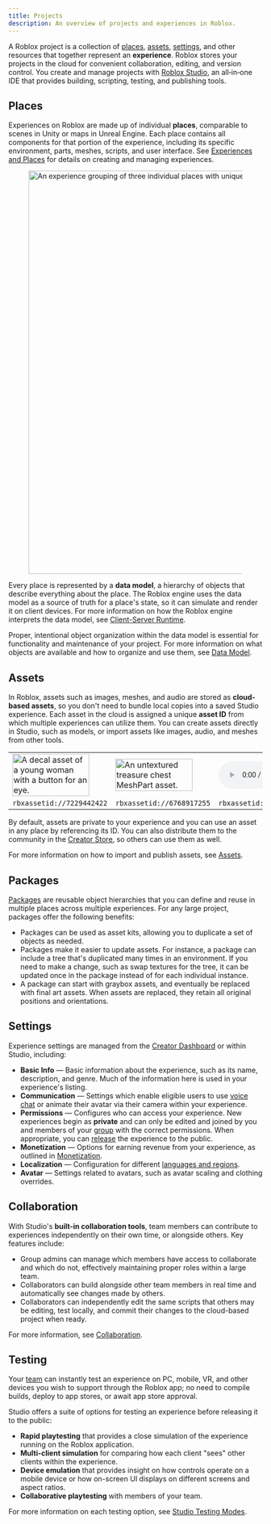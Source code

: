 ```yaml
---
title: Projects
description: An overview of projects and experiences in Roblox.
---
```


A Roblox project is a collection of [places](#places), [assets](#assets), [settings](#settings), and other resources that together represent an **experience**. Roblox stores your projects in the cloud for convenient collaboration, editing, and version control. You create and manage projects with [Roblox Studio](../studio/index.md), an all‑in‑one IDE that provides building, scripting, testing, and publishing tools.

## Places

Experiences on Roblox are made up of individual **places**, comparable to scenes in Unity or maps in Unreal Engine. Each place contains all components for that portion of the experience, including its specific environment, parts, meshes, scripts, and user interface. See [Experiences and Places](../production/publishing/publishing-experiences-and-places.md) for details on creating and managing experiences.

<figure>
<img src="../assets/publishing/experiences-places-assets/Experience-Hierarchy.png" alt="An experience grouping of three individual places with unique environments." width="800" />
</figure>

Every place is represented by a **data model**, a hierarchy of objects that describe everything about the place. The Roblox engine uses the data model as a source of truth for a place's state, so it can simulate and render it on client devices. For more information on how the Roblox engine interprets the data model, see [Client-Server Runtime](../projects/client-server.md).

Proper, intentional object organization within the data model is essential for
functionality and maintenance of your project. For more information on what
objects are available and how to organize and use them, see
[Data Model](../projects/data-model.md).

## Assets

In Roblox, assets such as images, meshes, and audio are stored as **cloud-based assets**, so you don't need to bundle local copies into a saved Studio experience. Each asset in the cloud is assigned a unique **asset&nbsp;ID** from which multiple experiences can utilize them. You can create assets directly in Studio, such as models, or import assets like images, audio, and meshes from other tools.

<table>
  <tbody>
    <tr>
      <td><img src="../assets/modeling/textures-decals/Texture-Example-Grafitti04.png" alt="A decal asset of a young woman with a button for an eye." width="90%" /></td>
      <td><img src="../assets/modeling/meshes/Base-Mesh-In-Marketplace.png" alt="An untextured treasure chest MeshPart asset." width="90%" /></td>
      <td><audio controls><source src="../assets/studio/general/Boom-Impact.mp3" type="audio/mpeg"></source></audio></td>
    </tr>
    <tr>
			<td><code>rbxassetid://7229442422</code></td>
			<td><code>rbxassetid://6768917255</code></td>
			<td><code>rbxassetid://9125402735</code></td>
    </tr>
  </tbody>
</table>

By default, assets are private to your experience and you can use an asset in any place by referencing its ID. You can also distribute them to the community in the [Creator Store](https://create.roblox.com/store/), so others can use them as well.

For more information on how to import and publish assets, see [Assets](../projects/assets/index.md).

## Packages

[Packages](../projects/assets/packages.md) are reusable object hierarchies that you can define and reuse in multiple places across multiple experiences. For any large project, packages offer the following benefits:

- Packages can be used as asset kits, allowing you to duplicate a set of objects as needed.
- Packages make it easier to update assets. For instance, a package can include a tree that's duplicated many times in an environment. If you need to make a change, such as swap textures for the tree, it can be updated once in the package instead of for each individual instance.
- A package can start with graybox assets, and eventually be replaced with final art assets. When assets are replaced, they retain all original positions and orientations.

## Settings

Experience settings are managed from the [Creator Dashboard](https://create.roblox.com/dashboard/creations) or within Studio, including:

- **Basic Info** &mdash; Basic information about the experience, such as its name, description, and genre. Much of the information here is used in your experience's listing.
- **Communication** &mdash; Settings which enable eligible users to use [voice chat](../chat/voice-chat.md) or animate their avatar via their camera within your experience.
- **Permissions** &mdash; Configures who can access your experience. New experiences begin as **private** and can only be edited and joined by you and members of your [group](../projects/groups.md) with the correct permissions. When appropriate, you can [release](../production/publishing/publishing-experiences-and-places.md#releasing-to-the-public) the experience to the public.
- **Monetization** &mdash; Options for earning revenue from your experience, as outlined in [Monetization](../production/monetization/index.md).
- **Localization** &mdash; Configuration for different [languages and regions](../production/localization/index.md).
- **Avatar** &mdash; Settings related to avatars, such as avatar scaling and
  clothing overrides.

## Collaboration

With Studio's **built-in collaboration tools**, team members can contribute to
experiences independently on their own time, or alongside others. Key features
include:

- Group admins can manage which members have access to collaborate and which do
  not, effectively maintaining proper roles within a large team.
- Collaborators can build alongside other team members in real time and
  automatically see changes made by others.
- Collaborators can independently edit the same scripts that others may be
  editing, test locally, and commit their changes to the cloud-based project
  when ready.

For more information, see [Collaboration](../projects/collaboration.md).

## Testing

Your [team](../projects/setting-up-a-team.md) can instantly test an experience on PC, mobile, VR, and other devices you wish to support through the Roblox app; no need to compile builds, deploy to app stores, or await app store approval.

Studio offers a suite of options for testing an experience before releasing it to the public:

- **Rapid playtesting** that provides a close simulation of the experience
  running on the Roblox application.
- **Multi-client simulation** for comparing how each client "sees" other clients
  within the experience.
- **Device emulation** that provides insight on how controls operate on a mobile
  device or how on-screen UI displays on different screens and aspect ratios.
- **Collaborative playtesting** with members of your team.

For more information on each testing option, see [Studio Testing Modes](../studio/testing-modes.md).
